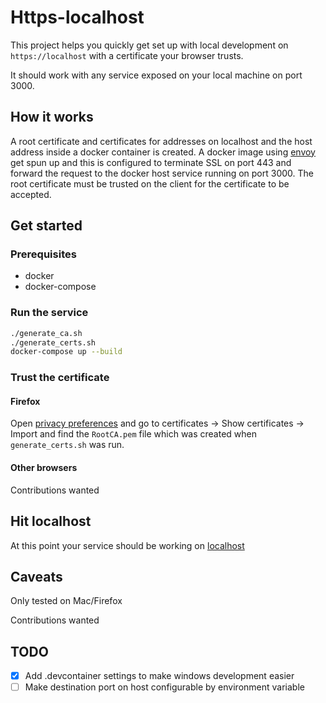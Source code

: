 # Https-localhost

This project helps you quickly get set up with local development on `https://localhost` with
a certificate your browser trusts.

It should work with any service exposed on your local machine on port 3000.

## How it works
A root certificate and certificates for addresses on localhost and the host address inside a
docker container is created. A docker image using [envoy](https://www.envoyproxy.io/) get spun
up and this is configured to terminate SSL on port 443 and forward the request to the docker
host service running on port 3000. The root certificate must be trusted on the client for the
certificate to be accepted.

## Get started
### Prerequisites
* docker
* docker-compose

### Run the service
```bash
./generate_ca.sh
./generate_certs.sh
docker-compose up --build
```

### Trust the certificate
#### Firefox
Open [privacy preferences](about:preferences#privacy) and go to certificates -> Show certificates
-> Import and find the `RootCA.pem` file which was created when `generate_certs.sh` was run.

#### Other browsers
Contributions wanted

## Hit localhost
At this point your service should be working on [localhost](https://localhost)

## Caveats
Only tested on Mac/Firefox

Contributions wanted


## TODO
- [x] Add .devcontainer settings to make windows development easier
- [ ] Make destination port on host configurable by environment variable
